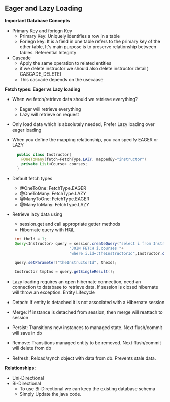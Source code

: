 ## Eager and Lazy Loading ##

**Important Database Concepts**
- Primary Key and foriegn Key
	- Primary Key: Uniquely identifies a row in a table
	- Foriegn key: It is a field in one table refers to the primary key of the other table, It's main purpose is to preserve relationship between tables. Referential Integrity
- Cascade
 	- Apply the same operation to related entities
	- if we delete instructor we should also delete instructor detail( CASCADE_DELETE)
	- This cascade depends on the usecaase

**Fetch types: Eager vs Lazy loading**
- When we fetch/retrieve data should we retrieve everything?
	- Eager will retrieve everything
	- Lazy will retrieve on request
- Only load data which is absolutely needed, Prefer Lazy loading over eager loading
- When you define the mapping relationship, you can specify EAGER or LAZY
  ``` java
    public class Instructor{
      @OneToMany(fetch=FetchType.LAZY, mappedBy="instructor")
      private List<Course> courses;
    }
  ```
- Default fetch types
	- @OneToOne: FetchType.EAGER
	- @OneToMany: FetchType.LAZY
	- @ManyToOne: FetchType.EAGER
	- @ManyToMany: FetchType.LAZY

- Retrieve lazy data using
	- session.get and call appropriate getter methods
	- Hibernate query with HQL
	 ``` java
      int theId = 1;
      Query<Instructor> query = session.createQuery("select i from Instructor i "+
                              "JOIN FETCH i.courses "+
                              "where i.id=:theInstructorId",Instructor.class);

      query.setParameter("theInstructorId", theId);

      Instructor tmpIns = query.getSingleResult();
    ```
  
- Lazy loading requires an open hibernate connection, need an connection to database to retrieve data. If session is closed hibernate will throw an exception.
Entity Lifecycle
- Detach: If entity is detached it is not associated with a Hibernate session
- Merge: If instance is detached from session, then merge will reattach to session
- Persist: Transitions new instances to managed state. Next flush/commit will save in db
- Remove: Transitions managed entity to be removed. Next flush/commit will delete from db
- Refresh: Reload/synch object with data from db. Prevents stale data.

**Relationships:**
- Uni-Directional
- Bi-Directional
	- To use Bi-Directional we can keep the existing database schema
	- Simply Update the java code.

